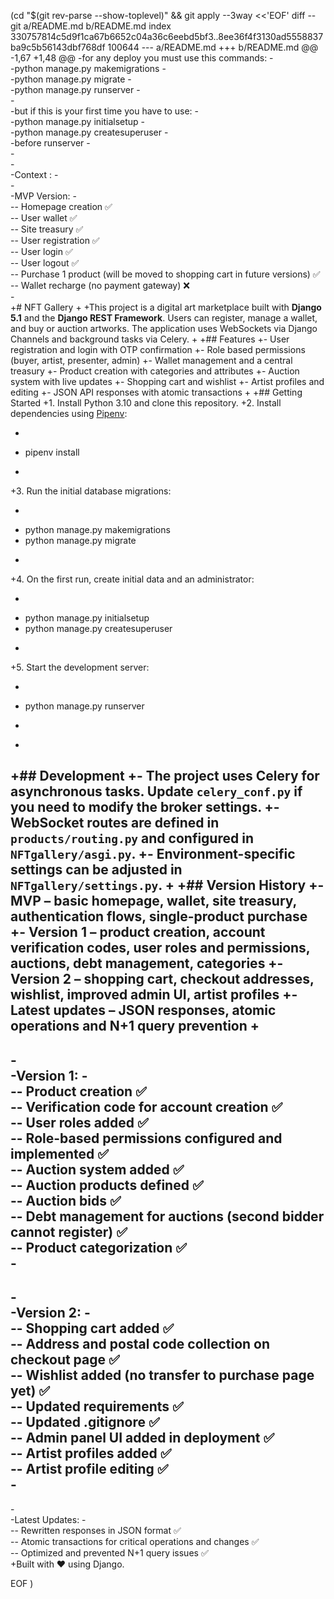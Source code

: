  (cd "$(git rev-parse --show-toplevel)" && git apply --3way <<'EOF' 
diff --git a/README.md b/README.md
index 330757814c5d9f1ca67b6652c04a36c6eebd5bf3..8ee36f4f3130ad5558837ba9c5b56143dbf768df 100644
--- a/README.md
+++ b/README.md
@@ -1,67 +1,48 @@
-for any deploy you must use this commands:
-</br>
-python manage.py makemigrations
-</br>
-python manage.py migrate
-</br>
-python manage.py runserver
-</br>
-</br>
-but if this is your first time you have to use:
-</br>
-python manage.py initialsetup
-</br>
-python manage.py createsuperuser
-</br>
-before runserver
-</br>
-</br>
-</br>
-Context :
-</br>
-</br>
-MVP Version:
-</br>
-- Homepage creation ✅  </br>
-- User wallet ✅  </br>
-- Site treasury ✅  </br>
-- User registration ✅  </br>
-- User login ✅  </br>
-- User logout ✅  </br>
-- Purchase 1 product (will be moved to shopping cart in future versions) ✅  </br>
-- Wallet recharge (no payment gateway) ❌  </br>
-</br>
+# NFT Gallery
+
+This project is a digital art marketplace built with **Django 5.1** and the **Django REST Framework**. Users can register, manage a wallet, and buy or auction artworks. The application uses WebSockets via Django Channels and background tasks via Celery.
+
+## Features
+- User registration and login with OTP confirmation
+- Role based permissions (buyer, artist, presenter, admin)
+- Wallet management and a central treasury
+- Product creation with categories and attributes
+- Auction system with live updates
+- Shopping cart and wishlist
+- Artist profiles and editing
+- JSON API responses with atomic transactions
+
+## Getting Started
+1. Install Python 3.10 and clone this repository.
+2. Install dependencies using [Pipenv](https://pipenv.pypa.io/en/latest/):
+   ```bash
+   pipenv install
+   ```
+3. Run the initial database migrations:
+   ```bash
+   python manage.py makemigrations
+   python manage.py migrate
+   ```
+4. On the first run, create initial data and an administrator:
+   ```bash
+   python manage.py initialsetup
+   python manage.py createsuperuser
+   ```
+5. Start the development server:
+   ```bash
+   python manage.py runserver
+   ```
+
+## Development
+- The project uses Celery for asynchronous tasks. Update `celery_conf.py` if you need to modify the broker settings.
+- WebSocket routes are defined in `products/routing.py` and configured in `NFTgallery/asgi.py`.
+- Environment-specific settings can be adjusted in `NFTgallery/settings.py`.
+
+## Version History
+- **MVP** – basic homepage, wallet, site treasury, authentication flows, single-product purchase
+- **Version 1** – product creation, account verification codes, user roles and permissions, auctions, debt management, categories
+- **Version 2** – shopping cart, checkout addresses, wishlist, improved admin UI, artist profiles
+- **Latest updates** – JSON responses, atomic operations and N+1 query prevention
+
 ---
-</br>
-Version 1:
-</br>
-- Product creation ✅  </br>
-- Verification code for account creation ✅  </br>
-- User roles added ✅  </br>
-- Role-based permissions configured and implemented ✅  </br>
-- Auction system added ✅  </br>
-- Auction products defined ✅  </br>
-- Auction bids ✅  </br>
-- Debt management for auctions (second bidder cannot register) ✅  </br>
-- Product categorization ✅  </br>
-</br>
----
-</br>
-Version 2:
-</br>
-- Shopping cart added ✅  </br>
-- Address and postal code collection on checkout page ✅  </br>
-- Wishlist added (no transfer to purchase page yet) ✅  </br>
-- Updated requirements ✅  </br>
-- Updated .gitignore ✅  </br>
-- Admin panel UI added in deployment ✅  </br>
-- Artist profiles added ✅  </br>
-- Artist profile editing ✅  </br>
-</br>
----
-</br>
-Latest Updates:
-</br>
-- Rewritten responses in JSON format ✅  </br>
-- Atomic transactions for critical operations and changes ✅  </br>
-- Optimized and prevented N+1 query issues ✅</br>
+Built with ❤ using Django.
 
EOF
)
